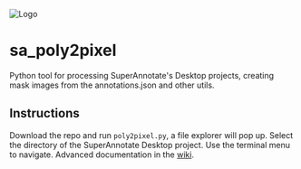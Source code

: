 ![Logo](https://github.com/Jose-Verdu-Diaz/sa_poly2pixel/lib/img/01.png)

# sa_poly2pixel
Python tool for processing SuperAnnotate's Desktop projects, creating mask images from the annotations.json and other utils.

## Instructions
Download the repo and run `poly2pixel.py`, a file explorer will pop up. Select the directory of the SuperAnnotate Desktop project. Use the terminal menu to navigate. Advanced documentation in the [wiki](https://github.com/Jose-Verdu-Diaz/sa_poly2pixel/wiki).